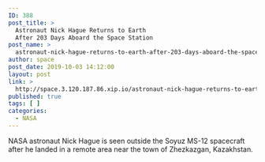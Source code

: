 ```yaml
---
ID: 388
post_title: >
  Astronaut Nick Hague Returns to Earth
  After 203 Days Aboard the Space Station
post_name: >
  astronaut-nick-hague-returns-to-earth-after-203-days-aboard-the-space-station
author: space
post_date: 2019-10-03 14:12:00
layout: post
link: >
  http://space.3.120.187.86.xip.io/astronaut-nick-hague-returns-to-earth-after-203-days-aboard-the-space-station
published: true
tags: [ ]
categories:
  - NASA
---
```

NASA astronaut Nick Hague is seen outside the Soyuz MS-12 spacecraft after he landed in a remote area near the town of Zhezkazgan, Kazakhstan. 